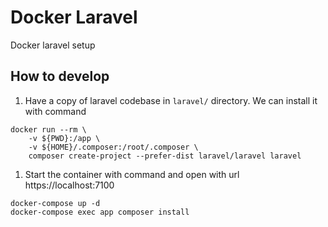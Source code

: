# Docker Laravel

Docker laravel setup

## How to develop

1. Have a copy of laravel codebase in `laravel/` directory. We can install it with command 

```shell script
docker run --rm \
    -v ${PWD}:/app \
    -v ${HOME}/.composer:/root/.composer \
    composer create-project --prefer-dist laravel/laravel laravel
```

1. Start the container with command and open with url https://localhost:7100 

```shell script
docker-compose up -d
docker-compose exec app composer install
```
